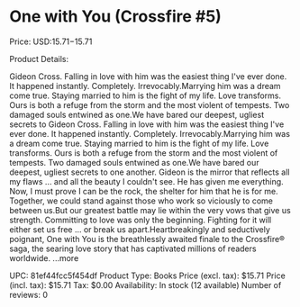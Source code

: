 # One with You (Crossfire #5)

Price: USD:$15.71-$15.71

Product Details:

Gideon Cross. Falling in love with him was the easiest thing I've ever done. It happened instantly. Completely. Irrevocably.Marrying him was a dream come true. Staying married to him is the fight of my life. Love transforms. Ours is both a refuge from the storm and the most violent of tempests. Two damaged souls entwined as one.We have bared our deepest, ugliest secrets to Gideon Cross. Falling in love with him was the easiest thing I've ever done. It happened instantly. Completely. Irrevocably.Marrying him was a dream come true. Staying married to him is the fight of my life. Love transforms. Ours is both a refuge from the storm and the most violent of tempests. Two damaged souls entwined as one.We have bared our deepest, ugliest secrets to one another. Gideon is the mirror that reflects all my flaws ... and all the beauty I couldn't see. He has given me everything. Now, I must prove I can be the rock, the shelter for him that he is for me. Together, we could stand against those who work so viciously to come between us.But our greatest battle may lie within the very vows that give us strength. Committing to love was only the beginning. Fighting for it will either set us free ... or break us apart.Heartbreakingly and seductively poignant, One with You is the breathlessly awaited finale to the Crossfire® saga, the searing love story that has captivated millions of readers worldwide. ...more

UPC: 81ef44fcc5f454df
Product Type: Books
Price (excl. tax): $15.71
Price (incl. tax): $15.71
Tax: $0.00
Availability: In stock (12 available)
Number of reviews: 0
